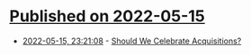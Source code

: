 # [Published on 2022-05-15](index.md)

* [2022-05-15, 23:21:08](https://news.ycombinator.com/item?id=31392137) - [Should We Celebrate Acquisitions?](https://nutcroft.com/blog/should-we-celebrate-acquisitions/)

